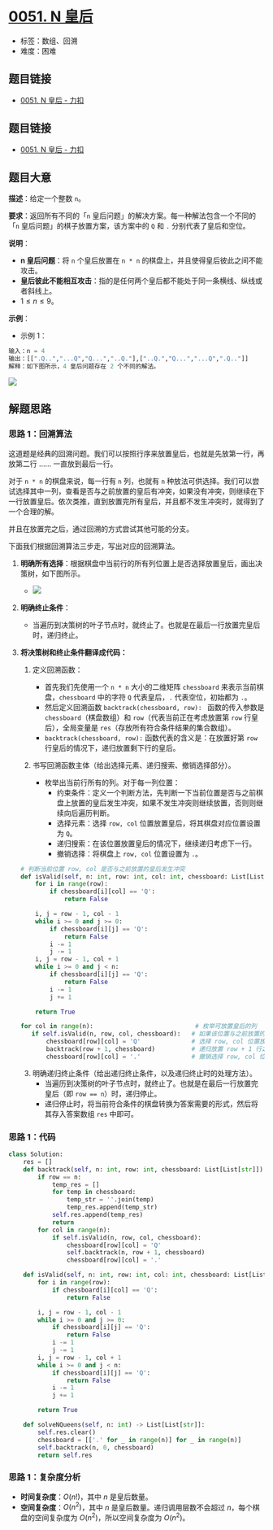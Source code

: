# [0051. N 皇后](https://leetcode.cn/problems/n-queens/)

- 标签：数组、回溯
- 难度：困难

## 题目链接

- [0051. N 皇后 - 力扣](https://leetcode.cn/problems/n-queens/)

## 题目链接

- [0051. N 皇后 - 力扣](https://leetcode.cn/problems/n-queens/)

## 题目大意

**描述**：给定一个整数 `n`。

**要求**：返回所有不同的「`n` 皇后问题」的解决方案。每一种解法包含一个不同的「`n` 皇后问题」的棋子放置方案，该方案中的 `Q` 和 `.` 分别代表了皇后和空位。

**说明**：

- **n 皇后问题**：将 `n` 个皇后放置在 `n * n` 的棋盘上，并且使得皇后彼此之间不能攻击。
- **皇后彼此不能相互攻击**：指的是任何两个皇后都不能处于同一条横线、纵线或者斜线上。
- $1 \le n \le 9$。

**示例**：

- 示例 1：

```python
输入：n = 4
输出：[[".Q..","...Q","Q...","..Q."],["..Q.","Q...","...Q",".Q.."]]
解释：如下图所示，4 皇后问题存在 2 个不同的解法。
```

![](https://assets.leetcode.com/uploads/2020/11/13/queens.jpg)

## 解题思路

### 思路 1：回溯算法

这道题是经典的回溯问题。我们可以按照行序来放置皇后，也就是先放第一行，再放第二行 …… 一直放到最后一行。

对于 `n * n` 的棋盘来说，每一行有 `n`  列，也就有 `n` 种放法可供选择。我们可以尝试选择其中一列，查看是否与之前放置的皇后有冲突，如果没有冲突，则继续在下一行放置皇后。依次类推，直到放置完所有皇后，并且都不发生冲突时，就得到了一个合理的解。

并且在放置完之后，通过回溯的方式尝试其他可能的分支。

下面我们根据回溯算法三步走，写出对应的回溯算法。

1. **明确所有选择**：根据棋盘中当前行的所有列位置上是否选择放置皇后，画出决策树，如下图所示。

   - ![](../images/20220426095225.png)

2. **明确终止条件**：

   - 当遍历到决策树的叶子节点时，就终止了。也就是在最后一行放置完皇后时，递归终止。

3. **将决策树和终止条件翻译成代码：**

   1. 定义回溯函数：

      - 首先我们先使用一个 `n * n` 大小的二维矩阵 `chessboard` 来表示当前棋盘，`chessboard` 中的字符 `Q` 代表皇后，`.` 代表空位，初始都为 `.`。
      - 然后定义回溯函数 `backtrack(chessboard, row): ` 函数的传入参数是 `chessboard`（棋盘数组）和 `row`（代表当前正在考虑放置第 `row` 行皇后），全局变量是 `res`（存放所有符合条件结果的集合数组）。
      - `backtrack(chessboard, row):` 函数代表的含义是：在放置好第 `row` 行皇后的情况下，递归放置剩下行的皇后。
   2. 书写回溯函数主体（给出选择元素、递归搜索、撤销选择部分）。
      - 枚举出当前行所有的列。对于每一列位置：
        - 约束条件：定义一个判断方法，先判断一下当前位置是否与之前棋盘上放置的皇后发生冲突，如果不发生冲突则继续放置，否则则继续向后遍历判断。
        - 选择元素：选择 `row, col` 位置放置皇后，将其棋盘对应位置设置为 `Q`。
        - 递归搜索：在该位置放置皇后的情况下，继续递归考虑下一行。
        - 撤销选择：将棋盘上 `row, col` 位置设置为 `.`。

   ```python
   # 判断当前位置 row, col 是否与之前放置的皇后发生冲突
   def isValid(self, n: int, row: int, col: int, chessboard: List[List[str]]):
       for i in range(row):
           if chessboard[i][col] == 'Q':
               return False
   
       i, j = row - 1, col - 1
       while i >= 0 and j >= 0:
           if chessboard[i][j] == 'Q':
               return False
           i -= 1
           j -= 1
       i, j = row - 1, col + 1
       while i >= 0 and j < n:
           if chessboard[i][j] == 'Q':
               return False
           i -= 1
           j += 1
   
       return True
   ```

    ```python
   for col in range(n):                            # 枚举可放置皇后的列
       if self.isValid(n, row, col, chessboard):   # 如果该位置与之前放置的皇后不发生冲突
           chessboard[row][col] = 'Q'              # 选择 row, col 位置放置皇后
           backtrack(row + 1, chessboard)          # 递归放置 row + 1 行之后的皇后
           chessboard[row][col] = '.'              # 撤销选择 row, col 位置
    ```

   3. 明确递归终止条件（给出递归终止条件，以及递归终止时的处理方法）。
      - 当遍历到决策树的叶子节点时，就终止了。也就是在最后一行放置完皇后（即 `row == n`）时，递归停止。
      - 递归停止时，将当前符合条件的棋盘转换为答案需要的形式，然后将其存入答案数组 `res` 中即可。

### 思路 1：代码

```python
class Solution:
    res = []
    def backtrack(self, n: int, row: int, chessboard: List[List[str]]):
        if row == n:
            temp_res = []
            for temp in chessboard:
                temp_str = ''.join(temp)
                temp_res.append(temp_str)
            self.res.append(temp_res)
            return
        for col in range(n):
            if self.isValid(n, row, col, chessboard):
                chessboard[row][col] = 'Q'
                self.backtrack(n, row + 1, chessboard)
                chessboard[row][col] = '.'

    def isValid(self, n: int, row: int, col: int, chessboard: List[List[str]]):
        for i in range(row):
            if chessboard[i][col] == 'Q':
                return False

        i, j = row - 1, col - 1
        while i >= 0 and j >= 0:
            if chessboard[i][j] == 'Q':
                return False
            i -= 1
            j -= 1
        i, j = row - 1, col + 1
        while i >= 0 and j < n:
            if chessboard[i][j] == 'Q':
                return False
            i -= 1
            j += 1

        return True

    def solveNQueens(self, n: int) -> List[List[str]]:
        self.res.clear()
        chessboard = [['.' for _ in range(n)] for _ in range(n)]
        self.backtrack(n, 0, chessboard)
        return self.res
```

### 思路 1：复杂度分析

- **时间复杂度**：$O(n!)$，其中 $n$ 是皇后数量。
- **空间复杂度**：$O(n^2)$，其中 $n$ 是皇后数量。递归调用层数不会超过 $n$，每个棋盘的空间复杂度为 $O(n^2)$，所以空间复杂度为 $O(n^2)$。
